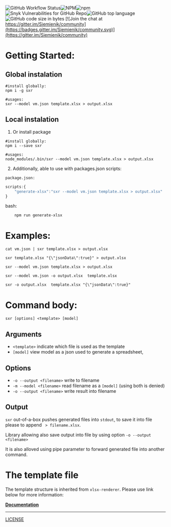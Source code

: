 ![GitHub Workflow Status](https://img.shields.io/github/workflow/status/siemienik/xlsx-renderer-cli/lint-build-test)![NPM](https://img.shields.io/npm/l/sxr)![npm](https://img.shields.io/npm/v/sxr)
![Snyk Vulnerabilities for GitHub Repo](https://img.shields.io/snyk/vulnerabilities/github/siemienik/xlsx-renderer-cli)![GitHub top language](https://img.shields.io/github/languages/top/siemienik/xlsx-renderer-cli)![GitHub code size in bytes](https://img.shields.io/github/languages/code-size/siemienik/xlsx-renderer-cli)
[![Join the chat at https://gitter.im/Siemienik/community](https://badges.gitter.im/Siemienik/community.svg)](https://gitter.im/Siemienik/community)

# Getting Started:

## Global instalation

```
#install globally:
npm i -g sxr

#usages:
sxr --model vm.json template.xlsx > output.xlsx
```

## Local instalation

1. Or install package

```
#install globally:
npm i --save sxr

#usages:
node_modules/.bin/sxr --model vm.json template.xlsx > output.xlsx
```

2. Additionally, able to use with packages.json scripts:

`package.json:`
```js
scripts:{
    "generate-xlsx":"sxr --model vm.json template.xlsx > output.xlsx"
}
```

bash:
```
    npm run generate-xlsx
```

# Examples:

```
cat vm.json | sxr template.xlsx > output.xlsx

sxr template.xlsx "{\"jsonData\":true}" > output.xlsx

sxr --model vm.json template.xlsx > output.xlsx

sxr --model vm.json -o output.xlsx  template.xlsx

sxr -o output.xlsx  template.xlsx "{\"jsonData\":true}"
```

# Command body:

`sxr [options] <template> [model]`


## Arguments

* `<template>` indicate which file is used as the template
* `[model]` view model as a json used to generate a spreadsheet,

## Options

* `-o --output <filename>` write to filename
* `-m --model <filename>` read filename as a `[model]` (using both is denied)
* `-o --output <filename>` write result into filename

## Output

`sxr` out-of-a-box pushes generated files into `stdout`, to save it into file please to append ` > filename.xlsx`.

Library allowing also save output into file by using option `-o --output <filename>`

It is also alloved using pipe parameter to forward generated file into another command.

# The template file

The template structure is inherited from `xlsx-renderer`. Please use link below for more information:

[**Documentation**](https://github.com/Siemienik/xlsx-renderer#documentation)

---

[LICENSE](LICENSE)
